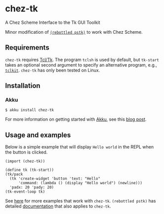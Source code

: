 # chez-tk

A Chez Scheme Interface to the Tk GUI Toolkit

Minor modification of [`(rebottled pstk)`](https://akkuscm.org/packages/(rebottled%20pstk)/) to work with Chez Scheme. 

## Requirements

`chez-tk` requires [Tcl/Tk](https://www.tcl.tk/software/tcltk/). The program `tclsh` is used by default, but `tk-start` takes an optional second argument to specify an alternative program, e.g., [`tclkit`](https://code.google.com/archive/p/tclkit/). `chez-tk` has only been tested on Linux.

## Installation

### Akku

```
$ akku install chez-tk
```

For more information on getting started with [Akku](https://akkuscm.org/), see this [blog post](https://www.travishinkelman.com/getting-started-with-akku-package-manager-for-scheme/).

## Usage and examples

Below is a simple example that will display `Hello world` in the REPL when the button is clicked.

```
(import (chez-tk))

(define tk (tk-start))
(tk/pack
  (tk 'create-widget 'button 'text: "Hello"
      'command: (lambda () (display "Hello world") (newline)))
  'padx: 20 'pady: 20)
(tk-event-loop tk)
```

See [here](https://github.com/hinkelman/chez-tk/tree/main/examples) for more examples that work with `chez-tk`. `(rebottled pstk)` has detailed [documentation](http://snow-fort.org/s/peterlane.info/peter/rebottled/pstk/1.7.0/index.html) that also applies to `chez-tk`. 
